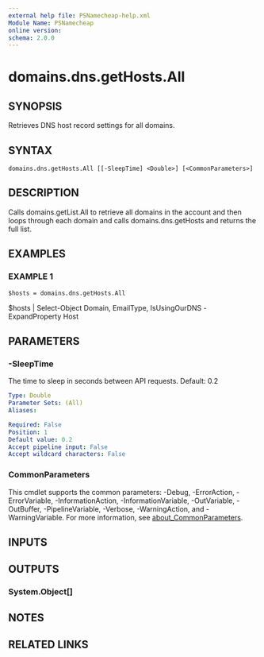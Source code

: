```yaml
---
external help file: PSNamecheap-help.xml
Module Name: PSNamecheap
online version:
schema: 2.0.0
---
```


# domains.dns.getHosts.All

## SYNOPSIS
Retrieves DNS host record settings for all domains.

## SYNTAX

```
domains.dns.getHosts.All [[-SleepTime] <Double>] [<CommonParameters>]
```

## DESCRIPTION
Calls domains.getList.All to retrieve all domains in the account and then loops through each domain and calls domains.dns.getHosts
and returns the full list.

## EXAMPLES

### EXAMPLE 1
```
$hosts = domains.dns.getHosts.All
```

$hosts | Select-Object Domain, EmailType, IsUsingOurDNS -ExpandProperty Host

## PARAMETERS

### -SleepTime
The time to sleep in seconds between API requests. 
Default: 0.2

```yaml
Type: Double
Parameter Sets: (All)
Aliases:

Required: False
Position: 1
Default value: 0.2
Accept pipeline input: False
Accept wildcard characters: False
```

### CommonParameters
This cmdlet supports the common parameters: -Debug, -ErrorAction, -ErrorVariable, -InformationAction, -InformationVariable, -OutVariable, -OutBuffer, -PipelineVariable, -Verbose, -WarningAction, and -WarningVariable. For more information, see [about_CommonParameters](http://go.microsoft.com/fwlink/?LinkID=113216).

## INPUTS

## OUTPUTS

### System.Object[]
## NOTES

## RELATED LINKS
